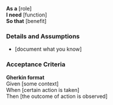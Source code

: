 **As a** [role]  
**I need** [function]  
**So that** [benefit]  
      
### Details and Assumptions
* [document what you know]      

### Acceptance Criteria     
**Gherkin format**  
Given [some context]  
When [certain action is taken]  
Then [the outcome of action is observed]
